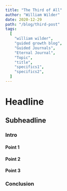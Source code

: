 ```yaml
---
title: "The Third of All"
author: "William Wilder"
date: 2020-12-29
path: "/blog/third-post"
tags:
  [
    "william wilder",
    "guided growth blog",
    "Guided Journals",
    "Eternal Journal",
    "Topic",
    "title",
    "specifics1",
    "specifics2",
  ]
---
```


# Headline

## Subheadline

### Intro

#### Point 1

#### Point 2

#### Point 3

### Conclusion

